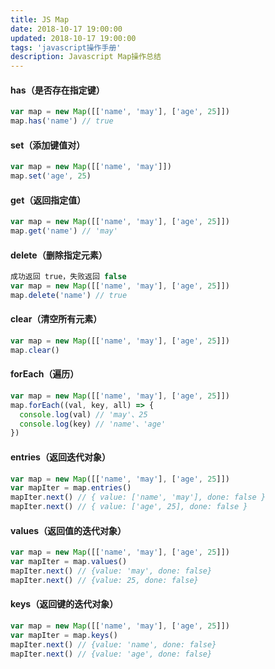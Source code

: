 ```yaml
---
title: JS Map
date: 2018-10-17 19:00:00
updated: 2018-10-17 19:00:00
tags: 'javascript操作手册'
description: Javascript Map操作总结
---
```


#### has（是否存在指定键）
```javascript
var map = new Map([['name', 'may'], ['age', 25]])
map.has('name') // true
```

#### set（添加键值对）
```javascript
var map = new Map([['name', 'may']])
map.set('age', 25)
```

#### get（返回指定值）
```javascript
var map = new Map([['name', 'may'], ['age', 25]])
map.get('name') // 'may'
```

#### delete（删除指定元素）
```javascript
成功返回 true，失败返回 false
var map = new Map([['name', 'may'], ['age', 25]])
map.delete('name') // true
```

#### clear（清空所有元素）
```javascript
var map = new Map([['name', 'may'], ['age', 25]])
map.clear()
```

#### forEach（遍历）
```javascript
var map = new Map([['name', 'may'], ['age', 25]])
map.forEach((val, key, all) => {
  console.log(val) // 'may'、25
  console.log(key) // 'name'、'age'
})
```

#### entries（返回迭代对象）
```javascript
var map = new Map([['name', 'may'], ['age', 25]])
var mapIter = map.entries()
mapIter.next() // { value: ['name', 'may'], done: false }
mapIter.next() // { value: ['age', 25], done: false }
```

#### values（返回值的迭代对象）
```javascript
var map = new Map([['name', 'may'], ['age', 25]])
var mapIter = map.values()
mapIter.next() // {value: 'may', done: false}
mapIter.next() // {value: 25, done: false}
```

#### keys（返回键的迭代对象）
```javascript
var map = new Map([['name', 'may'], ['age', 25]])
var mapIter = map.keys()
mapIter.next() // {value: 'name', done: false}
mapIter.next() // {value: 'age', done: false}
```